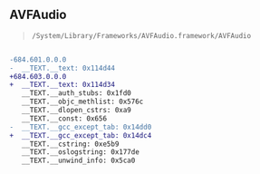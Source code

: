 ## AVFAudio

> `/System/Library/Frameworks/AVFAudio.framework/AVFAudio`

```diff

-684.601.0.0.0
-  __TEXT.__text: 0x114d44
+684.603.0.0.0
+  __TEXT.__text: 0x114d34
   __TEXT.__auth_stubs: 0x1fd0
   __TEXT.__objc_methlist: 0x576c
   __TEXT.__dlopen_cstrs: 0xa9
   __TEXT.__const: 0x656
-  __TEXT.__gcc_except_tab: 0x14dd0
+  __TEXT.__gcc_except_tab: 0x14dc4
   __TEXT.__cstring: 0xe5b9
   __TEXT.__oslogstring: 0x177de
   __TEXT.__unwind_info: 0x5ca0

```

